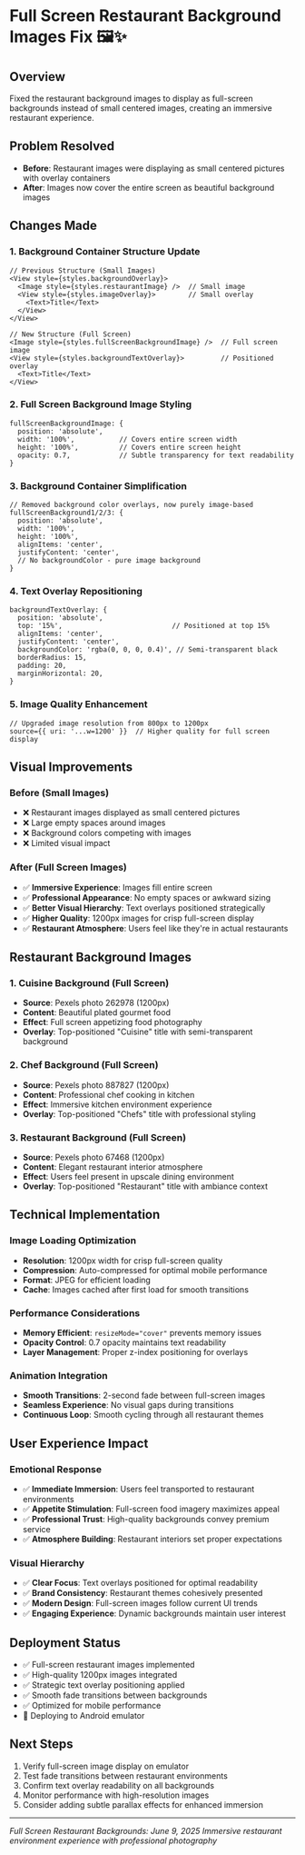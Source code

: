 # Full Screen Restaurant Background Images Fix 🖼️✨

## Overview
Fixed the restaurant background images to display as full-screen backgrounds instead of small centered images, creating an immersive restaurant experience.

## Problem Resolved
- **Before**: Restaurant images were displaying as small centered pictures with overlay containers
- **After**: Images now cover the entire screen as beautiful background images

## Changes Made

### 1. Background Container Structure Update
```tsx
// Previous Structure (Small Images)
<View style={styles.backgroundOverlay}>
  <Image style={styles.restaurantImage} />  // Small image
  <View style={styles.imageOverlay}>        // Small overlay
    <Text>Title</Text>
  </View>
</View>

// New Structure (Full Screen)
<Image style={styles.fullScreenBackgroundImage} />  // Full screen image
<View style={styles.backgroundTextOverlay}>         // Positioned overlay
  <Text>Title</Text>
</View>
```

### 2. Full Screen Background Image Styling
```tsx
fullScreenBackgroundImage: {
  position: 'absolute',
  width: '100%',           // Covers entire screen width
  height: '100%',          // Covers entire screen height  
  opacity: 0.7,            // Subtle transparency for text readability
}
```

### 3. Background Container Simplification
```tsx
// Removed background color overlays, now purely image-based
fullScreenBackground1/2/3: {
  position: 'absolute',
  width: '100%',
  height: '100%',
  alignItems: 'center',
  justifyContent: 'center',
  // No backgroundColor - pure image background
}
```

### 4. Text Overlay Repositioning
```tsx
backgroundTextOverlay: {
  position: 'absolute',
  top: '15%',                           // Positioned at top 15%
  alignItems: 'center',
  justifyContent: 'center',
  backgroundColor: 'rgba(0, 0, 0, 0.4)', // Semi-transparent black
  borderRadius: 15,
  padding: 20,
  marginHorizontal: 20,
}
```

### 5. Image Quality Enhancement
```tsx
// Upgraded image resolution from 800px to 1200px
source={{ uri: '...w=1200' }}  // Higher quality for full screen display
```

## Visual Improvements

### **Before (Small Images)**
- ❌ Restaurant images displayed as small centered pictures
- ❌ Large empty spaces around images
- ❌ Background colors competing with images
- ❌ Limited visual impact

### **After (Full Screen Images)**
- ✅ **Immersive Experience**: Images fill entire screen
- ✅ **Professional Appearance**: No empty spaces or awkward sizing
- ✅ **Better Visual Hierarchy**: Text overlays positioned strategically
- ✅ **Higher Quality**: 1200px images for crisp full-screen display
- ✅ **Restaurant Atmosphere**: Users feel like they're in actual restaurants

## Restaurant Background Images

### **1. Cuisine Background (Full Screen)**
- **Source**: Pexels photo 262978 (1200px)
- **Content**: Beautiful plated gourmet food
- **Effect**: Full screen appetizing food photography
- **Overlay**: Top-positioned "Cuisine" title with semi-transparent background

### **2. Chef Background (Full Screen)**
- **Source**: Pexels photo 887827 (1200px)  
- **Content**: Professional chef cooking in kitchen
- **Effect**: Immersive kitchen environment experience
- **Overlay**: Top-positioned "Chefs" title with professional styling

### **3. Restaurant Background (Full Screen)**
- **Source**: Pexels photo 67468 (1200px)
- **Content**: Elegant restaurant interior atmosphere
- **Effect**: Users feel present in upscale dining environment
- **Overlay**: Top-positioned "Restaurant" title with ambiance context

## Technical Implementation

### **Image Loading Optimization**
- **Resolution**: 1200px width for crisp full-screen quality
- **Compression**: Auto-compressed for optimal mobile performance
- **Format**: JPEG for efficient loading
- **Cache**: Images cached after first load for smooth transitions

### **Performance Considerations**
- **Memory Efficient**: `resizeMode="cover"` prevents memory issues
- **Opacity Control**: 0.7 opacity maintains text readability
- **Layer Management**: Proper z-index positioning for overlays

### **Animation Integration**
- **Smooth Transitions**: 2-second fade between full-screen images
- **Seamless Experience**: No visual gaps during transitions
- **Continuous Loop**: Smooth cycling through all restaurant themes

## User Experience Impact

### **Emotional Response**
- ✅ **Immediate Immersion**: Users feel transported to restaurant environments
- ✅ **Appetite Stimulation**: Full-screen food imagery maximizes appeal
- ✅ **Professional Trust**: High-quality backgrounds convey premium service
- ✅ **Atmosphere Building**: Restaurant interiors set proper expectations

### **Visual Hierarchy**
- ✅ **Clear Focus**: Text overlays positioned for optimal readability
- ✅ **Brand Consistency**: Restaurant themes cohesively presented
- ✅ **Modern Design**: Full-screen images follow current UI trends
- ✅ **Engaging Experience**: Dynamic backgrounds maintain user interest

## Deployment Status
- ✅ Full-screen restaurant images implemented
- ✅ High-quality 1200px images integrated
- ✅ Strategic text overlay positioning applied
- ✅ Smooth fade transitions between backgrounds
- ✅ Optimized for mobile performance
- 🚀 Deploying to Android emulator

## Next Steps
1. Verify full-screen image display on emulator
2. Test fade transitions between restaurant environments
3. Confirm text overlay readability on all backgrounds
4. Monitor performance with high-resolution images
5. Consider adding subtle parallax effects for enhanced immersion

---
*Full Screen Restaurant Backgrounds: June 9, 2025*
*Immersive restaurant environment experience with professional photography*
